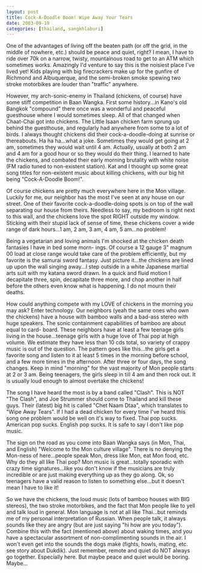 ```yaml
---
layout: post
title: Cock-A-Doodle Boom! Wipe Away Your Tears 
date: 2003-09-19
categories: [thailand, sangkhlaburi] 
---
```


One of the advantages of living off the beaten path (or off the grid, in the middle of nowhere, etc.) should be peace and quiet, right? I mean, I have to ride over 70k on a narrow, twisty, mountainous road to get to an ATM which sometimes works. Amazingly I'd venture to say this is the noisiest place I've lived yet! Kids playing with big firecrackers make up for the gunfire of Richmond and Albuquerque, and the semi-broken smoke spewing two stroke motorbikes are louder than "traffic" anywhere.

However, my arch-sonic-enemy in Thailand (chickens, of course) have some stiff competition in Baan Wangka. First some history...in Kano's old Bangkok "compound" there once was a wonderful and peaceful guesthouse where I would sometimes sleep. All of that changed when Chaat-Chai got into chickens. The Little Isaan chicken farm sprung up behind the guesthouse, and regularly had anywhere from some to a lot of birds. I always thought chickens did their cock-a-doodle-doing at sunrise or thereabouts. Ha ha ha...what a joke. Sometimes they would get going at 2 am, sometimes they would wait until 4 am. Actually, usually at both 2 am and 4 am for a good hour or so they would do their thing. I learned to hate the chickens, and combated their early morning brutality with white noise (FM radio tuned to non-existent station). Kat and I thought up some great song titles for non-existent music about killing chickens, with our big hit being "Cock-A-Doodle Boom!".

Of course chickens are pretty much everywhere here in the Mon village. Luckily for me, our neighbor has the most I've seen at any house on our street. One of their favorite cock-a-doodle-doing spots is on top of the wall separating our house from theirs. Needless to say, my bedroom is right next to this wall, and the chickens love the spot RIGHT outside my window. Sticking with their stupid lack of sense of time, these chickens cover a wide range of dark hours...1 am, 2 am, 3 am, 4 am, 5 am...no problem!

Being a vegetarian and loving animals I'm shocked at the chicken death fantasies I have in bed some morn- ings. Of course a 12 gauge 3" magnum 00 load at close range would take care of the problem efficiently, but my favorite is the samurai sword fantasy. Just picture it...the chickens are lined up upon the wall singing away...I step outside in a white Japanese martial arts suit with my katana sword drawn. In a quick and fluid motion I decapitate three, spin, decapitate three more, and chop another in half before the others even know what is happening. I do not mourn their deaths.

How could anything compete with my LOVE of chickens in the morning you may ask? Enter technology. Our neighbors (yeah the same ones who own the chickens) have a house with bamboo walls and a bad-ass stereo with huge speakers. The sonic containment capabilities of bamboo are about equal to card- board. These neighbors have at least a few teenage girls living in the house...teenage girls with a huge love of Thai pop at high volume. We estimate they have less than 10 cds total, so variety of crappy music is out of the question. The pattern goes like this...the girls get a favorite song and listen to it at least 5 times in the morning before school, and a few more times in the afternoon. After three or four days, the song changes. Keep in mind "morning" for the vast majority of Mon people starts at 2 or 3 am. Being teenagers, the girls sleep in till 4 am and then rock out. It is usually loud enough to almost overtake the chickens!

The song I have heard the most is by a band called "Clash". This is NOT "The Clash", and Joe Strummer should come to Thailand and kill these guys. Their (latest) big hit is called "Chet Naam Dtaa", which translates to "Wipe Away Tears". If I had a dead chicken for every time I've heard this song one problem would be well on it's way to fixed. Thai pop sucks. American pop sucks. English pop sucks. It is safe to say I don't like pop music.

The sign on the road as you come into Baan Wangka says (in Mon, Thai, and English) "Welcome to the Mon culture village". There is no denying the Mon-ness of here...people speak Mon, dress like Mon, eat Mon food, etc. Why do they all like Thai pop? Mon music is great...totally sporadic with crazy time signatures...like you don't know if the musicians are truly incredible or are just making everything up as they go along. Ok, so teenagers have a valid reason to listen to something else...but it doesn't mean I have to like it!

So we have the chickens, the loud music (lots of bamboo houses with BIG stereos), the two stroke motorbikes, and the fact that Mon people like to yell and talk loud in general. Mon language is not at all like Thai...but reminds me of my personal interpretation of Russian. When people talk, it always sounds like they are angry (but are just saying "hi how are you today"). Combine this with the fact (mentioned above) about waking times, and you have a spectacular assortment of non-complimenting sounds in the air. I won't even get into the sounds the dogs make (fights, howls, mating, etc. see story about Dukdik). Just remember, remote and quiet do NOT always go together. Especially here. But maybe peace and quiet would be boring. Maybe...
